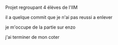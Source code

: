 Projet regroupant 4 élèves de l'IIM

il a quelque commit que je n'ai pas reussi a enlever

je m'occupe de la partie sur enzo 

j'ai terminer de mon coter